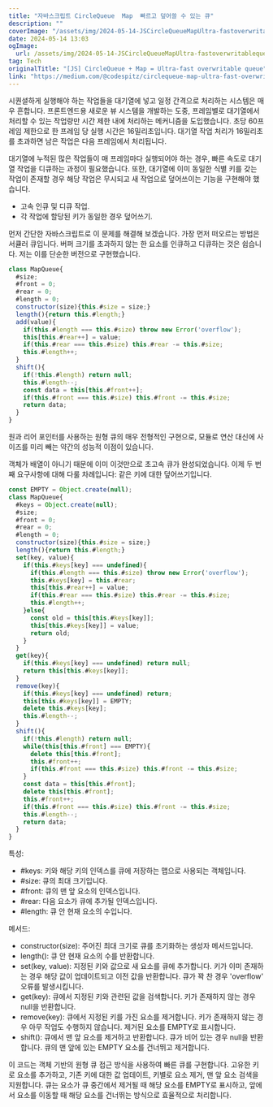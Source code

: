 ```yaml
---
title: "자바스크립트 CircleQueue  Map  빠르고 덮어쓸 수 있는 큐"
description: ""
coverImage: "/assets/img/2024-05-14-JSCircleQueueMapUltra-fastoverwritablequeue_0.png"
date: 2024-05-14 13:03
ogImage: 
  url: /assets/img/2024-05-14-JSCircleQueueMapUltra-fastoverwritablequeue_0.png
tag: Tech
originalTitle: "[JS] CircleQueue + Map = Ultra-fast overwritable queue"
link: "https://medium.com/@codespitz/circlequeue-map-ultra-fast-overwritable-queue-c8cfb60981d3"
---
```



시퀀셜하게 실행해야 하는 작업들을 대기열에 넣고 일정 간격으로 처리하는 시스템은 매우 흔합니다. 프론트엔드용 새로운 뷰 시스템을 개발하는 도중, 프레임별로 대기열에서 처리할 수 있는 작업량만 시간 제한 내에 처리하는 메커니즘을 도입했습니다. 초당 60프레임 제한으로 한 프레임 당 실행 시간은 16밀리초입니다. 대기열 작업 처리가 16밀리초를 초과하면 남은 작업은 다음 프레임에서 처리됩니다.

대기열에 누적된 많은 작업들이 매 프레임마다 실행되어야 하는 경우, 빠른 속도로 대기열 작업을 디큐하는 과정이 필요했습니다. 또한, 대기열에 이미 동일한 식별 키를 갖는 작업이 존재할 경우 해당 작업은 무시되고 새 작업으로 덮어쓰이는 기능을 구현해야 했습니다.

- 고속 인큐 및 디큐 작업.
- 각 작업에 할당된 키가 동일한 경우 덮어쓰기.

먼저 간단한 자바스크립트로 이 문제를 해결해 보겠습니다. 가장 먼저 떠오르는 방법은 서큘러 큐입니다. 버퍼 크기를 초과하지 않는 한 요소를 인큐하고 디큐하는 것은 쉽습니다. 저는 이를 단순한 버전으로 구현했습니다.



```js
class MapQueue{
  #size;
  #front = 0;
  #rear = 0;
  #length = 0;
  constructor(size){this.#size = size;}
  length(){return this.#length;}
  add(value){
    if(this.#length === this.#size) throw new Error('overflow');
    this[this.#rear++] = value;
    if(this.#rear === this.#size) this.#rear -= this.#size;
    this.#length++;
  }
  shift(){
    if(!this.#length) return null;
    this.#length--;
    const data = this[this.#front++];
    if(this.#front === this.#size) this.#front -= this.#size;
    return data;
  }
}
```

원과 리어 포인터를 사용하는 원형 큐의 매우 전형적인 구현으로, 모듈로 연산 대신에 사이즈를 미리 빼는 약간의 성능적 이점이 있습니다.

객체가 배열이 아니기 때문에 이미 이것만으로 초고속 큐가 완성되었습니다. 이제 두 번째 요구사항에 대해 다룰 차례입니다: 같은 키에 대한 덮어쓰기입니다.

```js
const EMPTY = Object.create(null);
class MapQueue{
  #keys = Object.create(null);
  #size;
  #front = 0;
  #rear = 0;
  #length = 0;
  constructor(size){this.#size = size;}
  length(){return this.#length;}
  set(key, value){
    if(this.#keys[key] === undefined){
      if(this.#length === this.#size) throw new Error('overflow');
      this.#keys[key] = this.#rear;
      this[this.#rear++] = value;
      if(this.#rear === this.#size) this.#rear -= this.#size;
      this.#length++;
    }else{
      const old = this[this.#keys[key]];
      this[this.#keys[key]] = value;
      return old;
    }
  }
  get(key){
    if(this.#keys[key] === undefined) return null;
    return this[this.#keys[key]];
  }
  remove(key){
    if(this.#keys[key] === undefined) return;
    this[this.#keys[key]] = EMPTY;
    delete this.#keys[key];
    this.#length--;
  }
  shift(){
    if(!this.#length) return null;
    while(this[this.#front] === EMPTY){
      delete this[this.#front];
      this.#front++;
      if(this.#front === this.#size) this.#front -= this.#size;
    }
    const data = this[this.#front];
    delete this[this.#front];
    this.#front++;
    if(this.#front === this.#size) this.#front -= this.#size;
    this.#length--;
    return data;
  }
}
```



특성:
- #keys: 키와 해당 키의 인덱스를 큐에 저장하는 맵으로 사용되는 객체입니다.
- #size: 큐의 최대 크기입니다.
- #front: 큐의 맨 앞 요소의 인덱스입니다.
- #rear: 다음 요소가 큐에 추가될 인덱스입니다.
- #length: 큐 안 현재 요소의 수입니다.

메서드:
- constructor(size): 주어진 최대 크기로 큐를 초기화하는 생성자 메서드입니다.
- length(): 큐 안 현재 요소의 수를 반환합니다.
- set(key, value): 지정된 키와 값으로 새 요소를 큐에 추가합니다. 키가 이미 존재하는 경우 해당 값이 업데이트되고 이전 값을 반환합니다. 큐가 꽉 찬 경우 'overflow' 오류를 발생시킵니다.
- get(key): 큐에서 지정된 키와 관련된 값을 검색합니다. 키가 존재하지 않는 경우 null을 반환합니다.
- remove(key): 큐에서 지정된 키를 가진 요소를 제거합니다. 키가 존재하지 않는 경우 아무 작업도 수행하지 않습니다. 제거된 요소를 EMPTY로 표시합니다.
- shift(): 큐에서 맨 앞 요소를 제거하고 반환합니다. 큐가 비어 있는 경우 null을 반환합니다. 큐의 맨 앞에 있는 EMPTY 요소를 건너뛰고 제거합니다.

이 코드는 객체 기반의 원형 큐 접근 방식을 사용하여 빠른 큐를 구현합니다. 고유한 키로 요소를 추가하고, 기존 키에 대한 값 업데이트, 키별로 요소 제거, 맨 앞 요소 검색을 지원합니다. 큐는 요소가 큐 중간에서 제거될 때 해당 요소를 EMPTY로 표시하고, 앞에서 요소를 이동할 때 해당 요소를 건너뛰는 방식으로 효율적으로 처리합니다.